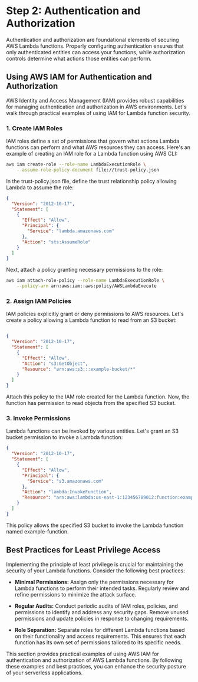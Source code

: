 # Step 2: Authentication and Authorization

Authentication and authorization are foundational elements of securing AWS Lambda functions. Properly configuring authentication ensures that only authenticated entities can access your functions, while authorization controls determine what actions those entities can perform.

## Using AWS IAM for Authentication and Authorization

AWS Identity and Access Management (IAM) provides robust capabilities for managing authentication and authorization in AWS environments. Let's walk through practical examples of using IAM for Lambda function security.

### 1. Create IAM Roles

IAM roles define a set of permissions that govern what actions Lambda functions can perform and what AWS resources they can access. Here's an example of creating an IAM role for a Lambda function using AWS CLI:

```bash
aws iam create-role --role-name LambdaExecutionRole \
    --assume-role-policy-document file://trust-policy.json
```

In the trust-policy.json file, define the trust relationship policy allowing Lambda to assume the role:
```json
{
  "Version": "2012-10-17",
  "Statement": [
    {
      "Effect": "Allow",
      "Principal": {
        "Service": "lambda.amazonaws.com"
      },
      "Action": "sts:AssumeRole"
    }
  ]
}

```

Next, attach a policy granting necessary permissions to the role:

```bash
aws iam attach-role-policy --role-name LambdaExecutionRole \
    --policy-arn arn:aws:iam::aws:policy/AWSLambdaExecute
```

### 2. Assign IAM Policies
IAM policies explicitly grant or deny permissions to AWS resources. Let's create a policy allowing a Lambda function to read from an S3 bucket:

```json

{
  "Version": "2012-10-17",
  "Statement": [
    {
      "Effect": "Allow",
      "Action": "s3:GetObject",
      "Resource": "arn:aws:s3:::example-bucket/*"
    }
  ]
}
```

Attach this policy to the IAM role created for the Lambda function. Now, the function has permission to read objects from the specified S3 bucket.

### 3. Invoke Permissions
Lambda functions can be invoked by various entities. Let's grant an S3 bucket permission to invoke a Lambda function:
```json
{
  "Version": "2012-10-17",
  "Statement": [
    {
      "Effect": "Allow",
      "Principal": {
        "Service": "s3.amazonaws.com"
      },
      "Action": "lambda:InvokeFunction",
      "Resource": "arn:aws:lambda:us-east-1:123456789012:function:example-function"
    }
  ]
}

```
This policy allows the specified S3 bucket to invoke the Lambda function named example-function.

## Best Practices for Least Privilege Access

Implementing the principle of least privilege is crucial for maintaining the security of your Lambda functions. Consider the following best practices:

- **Minimal Permissions:** Assign only the permissions necessary for Lambda functions to perform their intended tasks. Regularly review and refine permissions to minimize the attack surface.

- **Regular Audits:** Conduct periodic audits of IAM roles, policies, and permissions to identify and address any security gaps. Remove unused permissions and update policies in response to changing requirements.

- **Role Separation:** Separate roles for different Lambda functions based on their functionality and access requirements. This ensures that each function has its own set of permissions tailored to its specific needs.

This section provides practical examples of using AWS IAM for authentication and authorization of AWS Lambda functions. By following these examples and best practices, you can enhance the security posture of your serverless applications.




